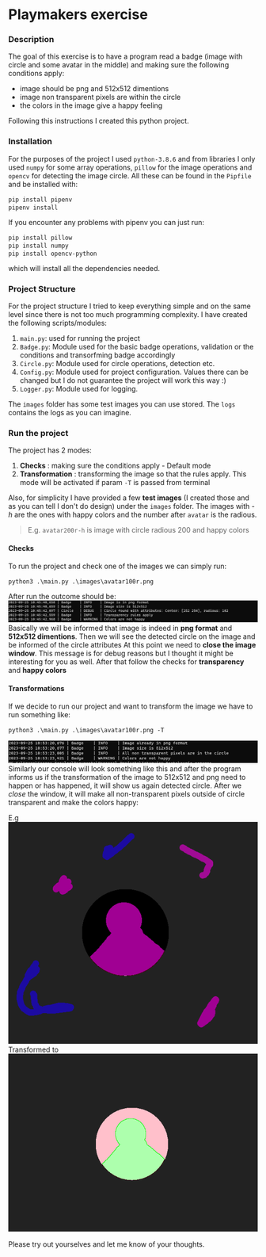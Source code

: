 # Playmakers exercise

### Description

The goal of this exercise is to have a program read a badge (image with circle and some avatar in the middle) and making sure the following conditions apply:
    
* image should be png and 512x512 dimentions
* image non transparent pixels are within the circle
* the colors in the image give a happy feeling

Following this instructions I created this python project.

### Installation

For the purposes of the project I used `python-3.8.6` and from libraries I only used `numpy` for some array operations, `pillow` for the image operations and `opencv` for detecting the image circle. All these can be found in the `Pipfile` and be installed with:
```
pip install pipenv
pipenv install
```
If you encounter any problems with pipenv you can just run:
```
pip install pillow
pip install numpy
pip install opencv-python
```
which will install all the dependencies needed.

### Project Structure

For the project structure I tried to keep everything simple and on the same level since there is not too much programming complexity. I have created the following scripts/modules:
1. `main.py`: used for running the project
2. `Badge.py`: Module used for the basic badge operations, validation or the conditions and transorfming badge accordingly
3. `Circle.py`: Module used for circle operations, detection etc.
4. `Config.py`: Module used for project configuration. Values there can be changed but I do not guarantee the project will work this way :)
5. `Logger.py`: Module used for logging.

The `images` folder has some test images you can use stored.
The `logs` contains the logs as you can imagine.

### Run the project

The project has 2 modes:
1. **Checks** : making sure the conditions apply - Default mode
2. **Transformation** : transforming the image so that the rules apply. This mode will be activated if param `-T` is passed from terminal

Also, for simplicity I have provided a few **test images** (I created those and as you can tell I don't do design) under the `images` folder.
The images with *-h* are the ones with happy colors and the number after `avatar` is the radious.
> E.g. `avatar200r-h` is image with circle radious 200 and happy colors

#### Checks

To run the project and check one of the images we can simply run:

```
python3 .\main.py .\images\avatar100r.png
```

After run the outcome should be:
![Alt text](./images/avatar-showcase-0.png)
Basically we will be informed that image is indeed in **png format** and **512x512 dimentions**. Then we will see the detected circle on the image and be informed of the circle attributes At this point we need to **close the image window**. This message is for debug reasons but I thought it might be interesting for you as well. After that follow the checks for **transparency** and **happy colors**

#### Transformations

If we decide to run our project and want to transform the image we have to run something like:

```
python3 .\main.py .\images\avatar100r.png -T
```
![Alt text](./images/avatar-showcase-1.png)
Similarly our console will look something like this and after the program informs us if the transformation of the image to 512x512 and png need to happen or has happened, it will show us again detected circle. After we *close* the window, it will make all non-transparent pixels outside of circle transparent and make the colors happy:

E.g
![Alt text](./images/avatar-showcase-2.png)
Transformed to 
![Alt text](./images/avatar-showcase-3.png)


Please try out yourselves and let me know of your thoughts.